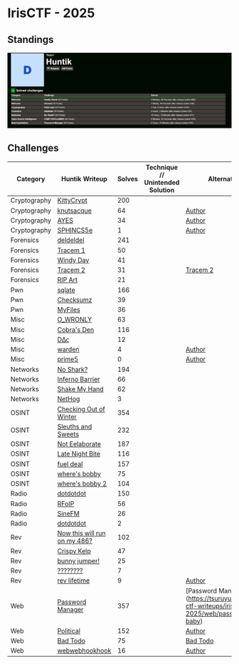 # IrisCTF - 2025

## Standings

![Description](./images/TeamStandings.png)

## Challenges

| Category    | Huntik Writeup   | Solves | Technique // Unintended Solution | Alternative Writeup   |
| ----------- | ---------------  | ------ | ------------ | ---------------- | 
| Cryptography   | [KittyCrypt](challenges/Cryptography/KittyCrypt/)    |    200     |      |           
| Cryptography   | [knutsacque](challenges/Cryptography/knutsacque/)   |   64      |       |  [Author](https://github.com/Seraphin-/ctf/blob/master/2025/irisctf/knutsacque.md)
| Cryptography   | [AYES](challenges/Cryptography/AYES/)    |    34     |            |  [Author](https://github.com/Seraphin-/ctf/blob/master/2025/irisctf/ayes.md)
| Cryptography   | [SPHINCS5e](challenges/Cryptography/SPHINCS5/)    |   1      |      |  [Author](https://github.com/Seraphin-/ctf/blob/master/2025/irisctf/sphincs5.md) 
| Forensics   | [deldeldel](challenges/Forensics/deldeldel/)    |    241     |            |           
| Forensics   | [Tracem 1](challenges/Forensics/Tracem-1/)    |  50       |    |           
| Forensics   | [Windy Day](challenges/Forensics/Windy-Day/)    |   41      |     |           
| Forensics   | [Tracem 2](challenges/Forensics/Tracem-2/)    |   31      |         |   [Tracem 2](https://stefanin.com/posts/irisctf-tracem2/)
| Forensics   | [RIP Art](challenges/Forensics/RIP-Art/)    |   21      |         |        
| Pwn   | [sqlate](challenges/Pwn/sqlate/)    |   166      |         |
| Pwn   | [Checksumz](challenges/Pwn/Checksumz/)    |   39      |         |
| Pwn   | [MyFiles](challenges/Pwn/MyFiles/)    |   36      |         |
| Misc   | [O_WRONLY](challenges/Misc/O-WRONLY/)    |   63      |         |
| Misc   | [Cobra's Den](challenges/Misc/Cobra's-Den/)    |   116      |         |
| Misc   | [DΔς](challenges/Misc/DΔς/)    |   12      |         |
| Misc   | [warden](challenges/Misc/warden/)    |   4      |         |  [Author](https://github.com/Seraphin-/ctf/blob/master/2025/irisctf/warden.md)
| Misc   | [prime5](challenges/Misc/prime5/)    |   0      |         |  [Author](https://github.com/Seraphin-/ctf/blob/master/2025/irisctf/prime5.md)
| Networks   | [No Shark?](challenges/Networks/No-Shark?/)    |   194      |         |
| Networks   | [Inferno Barrier](challenges/Networks/Inferno-Barrier/)    |   66      |         |
| Networks   | [Shake My Hand](challenges/Networks/Shake-My-Hand/)    |   62      |         |
| Networks   | [NetHog](challenges/Networks/NetHog/)    |  3      |         |
| OSINT   | [Checking Out of Winter](challenges/OSINT/Checking-Out-of-Winter/)    |  354      |         |
| OSINT   | [Sleuths and Sweets](challenges/OSINT/Sleuths-and-Sweets/)    |  232      |         |
| OSINT   | [Not Eelaborate](challenges/OSINT/Not-Eelaborate/)    |  187      |         |
| OSINT   | [Late Night Bite](challenges/OSINT/Late-Night-Bite/)    |  116      |         |
| OSINT   | [fuel deal](challenges/OSINT/fuel-deal/)    |  157      |         |
| OSINT   | [where's bobby](challenges/OSINT/where's-bobby/)    |  75      |         |
| OSINT   | [where's bobby 2](challenges/OSINT/where's-bobby-2/)    |  104      |         |
| Radio   | [dotdotdot](challenges/Radio/dotdotdot/)    |  150      |         |
| Radio   | [RFoIP](challenges/Radio/RFoIP/)    |  56      |         |
| Radio   | [SineFM](challenges/Radio/SineFM/)    |  26      |         |
| Radio   | [dotdotdot](challenges/Radio/Spicy-Messaging-Sinusoids/)    |  2      |         |
| Rev   | [Now this will run on my 486?](challenges/rev/Now-this-will-run-on-my-486?/)    |  102      |         |
| Rev   | [Crispy Kelp](challenges/rev/Crispy-Kelp/)    |  47      |         |
| Rev   | [bunny jumper!](challenges/rev/bunny-jumper!/)    |  25      |         |
| Rev   | [????????](challenges/rev/????????/)    |  7      |         |
| Rev   | [rev lifetime](challenges/rev/rev-lifetime/)    |  9      |         |  [Author](https://github.com/Seraphin-/ctf/blob/master/2025/irisctf/revlifetime.md) 
| Web   | [Password Manager](challenges/rev/Password-Manager/)    |  357      |         | [Password Manager] (https://tsuruyu.gitbook.io/tsuryus-ctf-writeups/irisctf-2025/web/password-manager-baby)
| Web   | [Political](challenges/rev/Political/)    |  152      |         |  [Author](https://github.com/Seraphin-/ctf/blob/master/2025/irisctf/political.md) 
| Web   | [Bad Todo](challenges/rev/Bad-Todo/)    |  75      |         | [Bad Todo](https://rph.space/blog/irisctf-2025-bad-todo/)
| Web   | [webwebhookhook](challenges/rev/webwebhookhook/)    |  16      |         |  [Author](https://github.com/Seraphin-/ctf/blob/master/2025/irisctf/webwebhookhook.md) 


